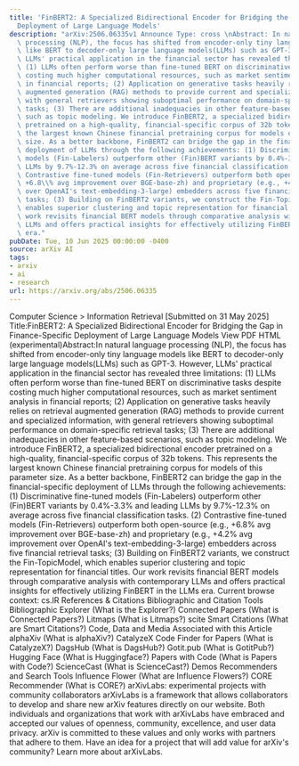 ```yaml
---
title: 'FinBERT2: A Specialized Bidirectional Encoder for Bridging the Gap in Finance-Specific
  Deployment of Large Language Models'
description: "arXiv:2506.06335v1 Announce Type: cross \nAbstract: In natural language\
  \ processing (NLP), the focus has shifted from encoder-only tiny language models\
  \ like BERT to decoder-only large language models(LLMs) such as GPT-3. However,\
  \ LLMs' practical application in the financial sector has revealed three limitations:\
  \ (1) LLMs often perform worse than fine-tuned BERT on discriminative tasks despite\
  \ costing much higher computational resources, such as market sentiment analysis\
  \ in financial reports; (2) Application on generative tasks heavily relies on retrieval\
  \ augmented generation (RAG) methods to provide current and specialized information,\
  \ with general retrievers showing suboptimal performance on domain-specific retrieval\
  \ tasks; (3) There are additional inadequacies in other feature-based scenarios,\
  \ such as topic modeling. We introduce FinBERT2, a specialized bidirectional encoder\
  \ pretrained on a high-quality, financial-specific corpus of 32b tokens. This represents\
  \ the largest known Chinese financial pretraining corpus for models of this parameter\
  \ size. As a better backbone, FinBERT2 can bridge the gap in the financial-specific\
  \ deployment of LLMs through the following achievements: (1) Discriminative fine-tuned\
  \ models (Fin-Labelers) outperform other (Fin)BERT variants by 0.4%-3.3% and leading\
  \ LLMs by 9.7%-12.3% on average across five financial classification tasks. (2)\
  \ Contrastive fine-tuned models (Fin-Retrievers) outperform both open-source (e.g.,\
  \ +6.8\\% avg improvement over BGE-base-zh) and proprietary (e.g., +4.2\\% avg improvement\
  \ over OpenAI's text-embedding-3-large) embedders across five financial retrieval\
  \ tasks; (3) Building on FinBERT2 variants, we construct the Fin-TopicModel, which\
  \ enables superior clustering and topic representation for financial titles. Our\
  \ work revisits financial BERT models through comparative analysis with contemporary\
  \ LLMs and offers practical insights for effectively utilizing FinBERT in the LLMs\
  \ era."
pubDate: Tue, 10 Jun 2025 00:00:00 -0400
source: arXiv AI
tags:
- arxiv
- ai
- research
url: https://arxiv.org/abs/2506.06335
---
```


Computer Science > Information Retrieval
[Submitted on 31 May 2025]
Title:FinBERT2: A Specialized Bidirectional Encoder for Bridging the Gap in Finance-Specific Deployment of Large Language Models
View PDF HTML (experimental)Abstract:In natural language processing (NLP), the focus has shifted from encoder-only tiny language models like BERT to decoder-only large language models(LLMs) such as GPT-3. However, LLMs' practical application in the financial sector has revealed three limitations: (1) LLMs often perform worse than fine-tuned BERT on discriminative tasks despite costing much higher computational resources, such as market sentiment analysis in financial reports; (2) Application on generative tasks heavily relies on retrieval augmented generation (RAG) methods to provide current and specialized information, with general retrievers showing suboptimal performance on domain-specific retrieval tasks; (3) There are additional inadequacies in other feature-based scenarios, such as topic modeling. We introduce FinBERT2, a specialized bidirectional encoder pretrained on a high-quality, financial-specific corpus of 32b tokens. This represents the largest known Chinese financial pretraining corpus for models of this parameter size. As a better backbone, FinBERT2 can bridge the gap in the financial-specific deployment of LLMs through the following achievements: (1) Discriminative fine-tuned models (Fin-Labelers) outperform other (Fin)BERT variants by 0.4%-3.3% and leading LLMs by 9.7%-12.3% on average across five financial classification tasks. (2) Contrastive fine-tuned models (Fin-Retrievers) outperform both open-source (e.g., +6.8\% avg improvement over BGE-base-zh) and proprietary (e.g., +4.2\% avg improvement over OpenAI's text-embedding-3-large) embedders across five financial retrieval tasks; (3) Building on FinBERT2 variants, we construct the Fin-TopicModel, which enables superior clustering and topic representation for financial titles. Our work revisits financial BERT models through comparative analysis with contemporary LLMs and offers practical insights for effectively utilizing FinBERT in the LLMs era.
Current browse context:
cs.IR
References & Citations
Bibliographic and Citation Tools
Bibliographic Explorer (What is the Explorer?)
Connected Papers (What is Connected Papers?)
Litmaps (What is Litmaps?)
scite Smart Citations (What are Smart Citations?)
Code, Data and Media Associated with this Article
alphaXiv (What is alphaXiv?)
CatalyzeX Code Finder for Papers (What is CatalyzeX?)
DagsHub (What is DagsHub?)
Gotit.pub (What is GotitPub?)
Hugging Face (What is Huggingface?)
Papers with Code (What is Papers with Code?)
ScienceCast (What is ScienceCast?)
Demos
Recommenders and Search Tools
Influence Flower (What are Influence Flowers?)
CORE Recommender (What is CORE?)
arXivLabs: experimental projects with community collaborators
arXivLabs is a framework that allows collaborators to develop and share new arXiv features directly on our website.
Both individuals and organizations that work with arXivLabs have embraced and accepted our values of openness, community, excellence, and user data privacy. arXiv is committed to these values and only works with partners that adhere to them.
Have an idea for a project that will add value for arXiv's community? Learn more about arXivLabs.